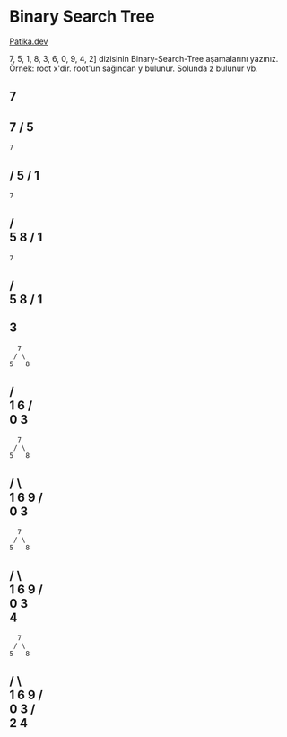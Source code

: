 # Binary Search Tree
[Patika.dev](http://patika.dev "Patika.dev")

7, 5, 1, 8, 3, 6, 0, 9, 4, 2] dizisinin Binary-Search-Tree aşamalarını yazınız.
Örnek: root x'dir. root'un sağından y bulunur. Solunda z bulunur vb.

7
-------------------------------
  7
 /
5
-------------------------------
    7
   /
  5
 /
1 
-------------------------------
    7
   / \
  5   8
 /
1 
-------------------------------
    7
   / \
  5   8
 / 
1  
 \
  3
-------------------------------
      7
     / \
    5   8
   / \
  1   6
 / \
0   3
-------------------------------
      7
     / \
    5   8
   / \   \
  1   6   9
 / \
0   3
------------------------------
      7
     / \
    5   8
   / \   \
  1   6   9
 / \
0   3
     \
      4
------------------------------
      7
     / \
    5   8
   / \   \
  1   6   9
 / \
0   3
   / \
  2   4
----------------------------
